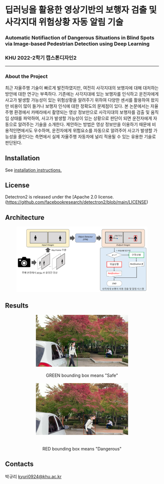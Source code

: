 # 딥러닝을 활용한 영상기반의 보행자 검출 및 사각지대 위험상황 자동 알림 기술
### Automatic Notifiaction of Dangerous Situations in Blind Spots via Image-based Pedestrian Detection using Deep Learning
### KHU 2022-2학기 캡스톤디자인2
------------------------
### About the Project

최근 자율주행 기술이 빠르게 발전하였지만, 여전히 사각지대의 보행자에 대해 대처하는 방안에 대한 연구는 부족하다. 기존에는 사각지대에 있는 보행자를 인식하고 운전자에게 사고가 발생할 가능성이 있는 위험상황을 알려주기 위하여 다양한 센서를 활용하여 왔지만 비용이 많이 들거나 보행자 인식에 대한 정확도의 문제점이 있다. 본 논문에서는 자율주행 환경에서 카메라에서 촬영되는 영상 정보만으로 사각지대의 보행자를 검출 및 움직임 상태를 파악하여, 사고가 발생할 가능성이 있는 상황으로 판단이 되면 운전자에게 자동으로 알려주는 기술을 소개한다. 제안하는 방법은 영상 정보만을 이용하기 때문에 비용적인면에서도 우수하며, 운전자에게 위험요소를 자동으로 알려주어 사고가 발생할 가능성을 줄인다는 측면에서 실제 자율주행 자동차에 널리 적용될 수 있는 유용한 기술로 판단된다.

## Installation

See [installation instructions.](https://detectron2.readthedocs.io/en/latest/tutorials/install.html)


## License
Detectron2 is released under the [Apache 2.0 license. (https://github.com/facebookresearch/detectron2/blob/main/LICENSE)

## Architecture

<div align="center"><img src="./Image/flowchart.png" width="85%" height="85%"></div>

## Results
<div align="center"><img src="./Image/slow_kr.jpg" width="60%" height="60%"></div>
<br>
<div align="center">GREEN bounding box means "Safe"</div>
<br>
<div align="center"><img src="./Image/run_kr.jpg" width="60%" height="60%"></div>
<br><br>
<div align="center">RED bounding box means "Dangerous"</div>

## Contacts
박규리
kyuri0924@khu.ac.kr
